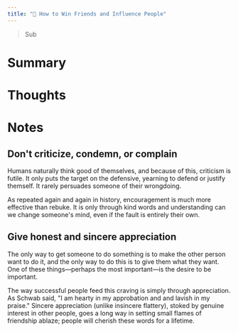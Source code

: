 ```yaml
---
title: "🤝 How to Win Friends and Influence People"
---
```

> Sub

# Summary

# Thoughts

# Notes
## Don't criticize, condemn, or complain
Humans naturally think good of themselves, and because of this, criticism is futile. It only puts the target on the defensive, yearning to defend or justify themself. It rarely persuades someone of their wrongdoing.

As repeated again and again in history, encouragement is much more effective than rebuke. It is only through kind words and understanding can we change someone's mind, even if the fault is entirely their own.

## Give honest and sincere appreciation
The only way to get someone to do something is to make the other person want to do it, and the only way to do this is to give them what they want. One of these things—perhaps the most important—is the desire to be important.

The way successful people feed this craving is simply through appreciation. As Schwab said, "I am hearty in my approbation and and lavish in my praise." Sincere appreciation (unlike insincere flattery), stoked by genuine interest in other people, goes a long way in setting small flames of friendship ablaze; people will cherish these words for a lifetime.

